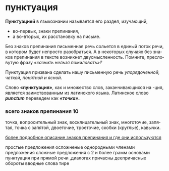 # пунктуация

**Пунктуацией** в языкозна­нии назы­ва­ет­ся его 
раз­дел, изу­ча­ю­щий, 
- во-первых, зна­ки 
пре­пи­на­ния, 
- а во-вторых, их рас­ста­нов­ку на 
письме.

Без зна­ков пре­пи­на­ния пись­мен­ная речь сольет­ся 
в еди­ный поток речи, в кото­ром будет непро­сто 
разо­брать­ся. А в неко­то­рых слу­ча­ях без зна­ков 
пре­пи­на­ния в тек­сте воз­ник­нет 
дву­смыс­лен­ность. Помните, пре­сло­ву­тую фра­зу 
*«каз­нить нель­зя поми­ло­вать»?*


Пунктуация при­зва­на сде­лать нашу пись­мен­ную речь 
*упо­ря­до­чен­ной, чет­кой, понят­ной и ясной.*


Слово **«пунктуация»**, как и мно­же­ство слов, 
закан­чи­ва­ю­щих­ся на -ция, явля­ет­ся 
заим­ство­ван­ным из латин­ско­го язы­ка. Латинское 
сло­во ***punctum*** пере­ве­дем  как ***«точ­ка».***

### всего знаков препинания 10

точ­ка,  вопро­си­тель­ный знак, вос­кли­ца­тель­ный знак, мно­го­то­чие,
 запя­тая, точ­ка с запя­той, двое­то­чие, троеточие, скоб­ки (круг­лые), кавычки.

 [более подробное описание знаков препинания и где они используются](https://russkiiyazyk.ru/punktuatsiya)

 простые предложения осложненые однородными членами предложения
 сложные предложения с 2 и более грамм основами 
 пунктуация при прямой речи ,диалогах
 причасны деепричасные обороты
 вводные слова
 тире
 
 

